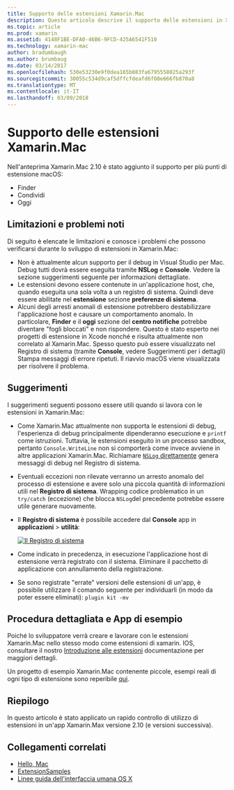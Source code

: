 ```yaml
---
title: Supporto delle estensioni Xamarin.Mac
description: Questo articolo descrive il supporto delle estensioni in Xamarin.Mac versione 2.10 (e versioni successive).
ms.topic: article
ms.prod: xamarin
ms.assetid: 4148F1BE-DFA0-46B6-9FCD-425A6541F510
ms.technology: xamarin-mac
author: bradumbaugh
ms.author: brumbaug
ms.date: 03/14/2017
ms.openlocfilehash: 530e53230e9f0dea165b083fa6795558025a293f
ms.sourcegitcommit: 30055c534d9caf5dffcfdeafd6f08e666fb870a8
ms.translationtype: MT
ms.contentlocale: it-IT
ms.lasthandoff: 03/09/2018
---
```

# <a name="xamarinmac-extension-support"></a>Supporto delle estensioni Xamarin.Mac

Nell'anteprima Xamarin.Mac 2.10 è stato aggiunto il supporto per più punti di estensione macOS:

- Finder
- Condividi
- Oggi

<a name="Limitations-and-Known-Issues" />

## <a name="limitations-and-known-issues"></a>Limitazioni e problemi noti

Di seguito è elencate le limitazioni e conosce i problemi che possono verificarsi durante lo sviluppo di estensioni in Xamarin.Mac:

* Non è attualmente alcun supporto per il debug in Visual Studio per Mac. Debug tutti dovrà essere eseguita tramite **NSLog** e **Console**. Vedere la sezione suggerimenti seguente per informazioni dettagliate.
* Le estensioni devono essere contenute in un'applicazione host, che, quando eseguita una sola volta a un registro di sistema. Quindi deve essere abilitate nel **estensione** sezione **preferenze di sistema**. 
* Alcuni degli arresti anomali di estensione potrebbero destabilizzare l'applicazione host e causare un comportamento anomalo. In particolare, **Finder** e il **oggi** sezione del **centro notifiche** potrebbe diventare "fogli bloccati" e non rispondere. Questo è stato esperto nei progetti di estensione in Xcode nonché e risulta attualmente non correlato al Xamarin.Mac. Spesso questo può essere visualizzato nel Registro di sistema (tramite **Console**, vedere Suggerimenti per i dettagli) Stampa messaggi di errore ripetuti. Il riavvio macOS viene visualizzata per risolvere il problema.

<a name="Tips" />

## <a name="tips"></a>Suggerimenti

I suggerimenti seguenti possono essere utili quando si lavora con le estensioni in Xamarin.Mac:

- Come Xamarin.Mac attualmente non supporta le estensioni di debug, l'esperienza di debug principalmente dipenderanno esecuzione e `printf` come istruzioni. Tuttavia, le estensioni eseguito in un processo sandbox, pertanto `Console.WriteLine` non si comporterà come invece avviene in altre applicazioni Xamarin.Mac. Richiamare [ `NSLog` direttamente](https://gist.github.com/chamons/e2e409013a449cfbe1f2fbe5547f6554) genera messaggi di debug nel Registro di sistema.
- Eventuali eccezioni non rilevate verranno un arresto anomalo del processo di estensione e avere solo una piccola quantità di informazioni utili nel **Registro di sistema**. Wrapping codice problematico in un `try/catch` (eccezione) che blocca `NSLog`del precedente potrebbe essere utile generare nuovamente.
- Il **Registro di sistema** è possibile accedere dal **Console** app in **applicazioni** > **utilità**:

    [![](extensions-images/extension02.png "Il Registro di sistema")](extensions-images/extension02.png#lightbox)
- Come indicato in precedenza, in esecuzione l'applicazione host di estensione verrà registrato con il sistema. Eliminare il pacchetto di applicazione con annullamento della registrazione. 
- Se sono registrate "errate" versioni delle estensioni di un'app, è possibile utilizzare il comando seguente per individuarli (in modo da poter essere eliminati): `plugin kit -mv`


<a name="Walkthrough-and-Sample-App" />

## <a name="walkthrough-and-sample-app"></a>Procedura dettagliata e App di esempio

Poiché lo sviluppatore verrà creare e lavorare con le estensioni Xamarin.Mac nello stesso modo come estensioni di xamarin. IOS, consultare il nostro [Introduzione alle estensioni](~/ios/platform/extensions.md) documentazione per maggiori dettagli.

Un progetto di esempio Xamarin.Mac contenente piccole, esempi reali di ogni tipo di estensione sono reperibile [qui](https://developer.xamarin.com/samples/mac/ExtensionSamples/).

<a name="Summary" />

## <a name="summary"></a>Riepilogo

In questo articolo è stato applicato un rapido controllo di utilizzo di estensioni in un'app Xamarin.Max versione 2.10 (e versioni successiva).

## <a name="related-links"></a>Collegamenti correlati

- [Hello, Mac](~/mac/get-started/hello-mac.md)
- [ExtensionSamples](https://developer.xamarin.com/samples/mac/ExtensionSamples/)
- [Linee guida dell'interfaccia umana OS X](https://developer.apple.com/library/mac/documentation/UserExperience/Conceptual/OSXHIGuidelines/)
